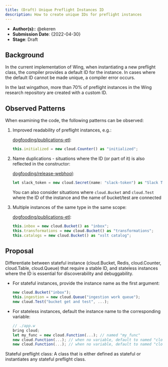 ```yaml
---
title: (Draft) Unique Preflight Instances ID
description: How to create unique IDs for preflight instances
---
```

- **Author(s):**: @ekeren
- **Submission Date**: {2022-04-30}
- **Stage**: Draft

## Background

In the current implementation of Wing, when instantiating a new preflight class, the compiler provides a default ID for the instance. 
In cases where the default ID cannot be made unique, a compiler error occurs.

In the last wingathon, more than 70% of preflight instances in the Wing research repository are created with a custom ID. 

## Observed Patterns

When examining the code, the following patterns can be observed:

1. Improved readability of preflight instances, e.g.:
  
    [dogfooding/publications-etl](https://github.com/winglang/research/blob/926453f5c5abd2e3158b4c8c659f1e790c99d741//app.w#L70):
     ```ts (wing)
     this.initialized = new cloud.Counter() as "initialized";
     ```
2. Name duplications - situations where the ID (or part of it) is also reflected in the constructor:
  
    [dogfooding/release-webhool](https://github.com/winglang/research/blob/926453f5c5abd2e3158b4c8c659f1e790c99d741/dogfooding/release-webhook/main.w#L207):
     ```ts (wing)
     let slack_token = new cloud.Secret(name: "slack-token") as "Slack Token";
     ```
     You can also consider situations where `cloud.Bucket` and `cloud.Test` where the ID of the instance and the name of bucket/test are connected 
3. Multiple instances of the same type in the same scope:
   
     [dogfooding/publications-etl](https://github.com/winglang/research/blob/926453f5c5abd2e3158b4c8c659f1e790c99d741/dogfooding/publications-etl/app.w#LL31-L33C58):
     ```ts (wing)
     this.inbox = new cloud.Bucket() as "inbox";
     this.transformations = new cloud.Bucket() as "transformations";
     this.catalogs = new cloud.Bucket() as "xslt catalog";
     ```

## Proposal

Differentiate between stateful instance (cloud.Bucket, Redis, cloud.Counter, cloud.Table, cloud.Queue) that require a stable ID, 
and stateless instances where the ID is essential for discoverability and debuggability.

- For stateful instances, provide the instance name as the first argument:
  ```ts (wing)
  new cloud.Bucket("inbox");
  this.ingestion = new cloud.Queue("ingestion work queue");
  new cloud.Test("bucket get and test", ...);
  ```
  
- For stateless instances, default the instance name to the corresponding variable:
  ```ts (wing)
  // ./app.w
  bring cloud; 
  let my_func = new cloud.Function(...); // named "my_func"
  new cloud.Function(...); // when no variable, default to named "cloud.Function$1"
  new cloud.Function(...); // when no variable, default to named "cloud.Function$2"
  ```
  
Stateful preflight class: A class that is either defined as stateful or instantiates any stateful preflight class.







